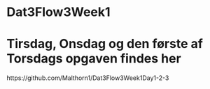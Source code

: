 # Dat3Flow3Week1


<h1> Tirsdag, Onsdag og den første af Torsdags opgaven findes her </h1> 
https://github.com/Malthorn1/Dat3Flow3Week1Day1-2-3
